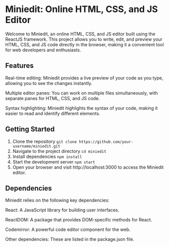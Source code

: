 # Miniedit: Online HTML, CSS, and JS Editor

Welcome to Miniedit, an online HTML, CSS, and JS editor built using the ReactJS framework. This project allows you to write, edit, and preview your HTML, CSS, and JS code directly in the browser, making it a convenient tool for web developers and enthusiasts.

## Features

Real-time editing: Miniedit provides a live preview of your code as you type, allowing you to see the changes instantly.

Multiple editor panes: You can work on multiple files simultaneously, with separate panes for HTML, CSS, and JS code.

Syntax highlighting: Miniedit highlights the syntax of your code, making it easier to read and identify different elements.

## Getting Started

1. Clone the repository `git clone https://github.com/your-username/miniedit.git`
2. Navigate to the project directory `cd miniedit`
3. Install dependencies `npm install`
4. Start the development server `npm start`
5. Open your browser and visit http://localhost:3000 to access the Miniedit editor.


## Dependencies

Miniedit relies on the following key dependencies:

React: A JavaScript library for building user interfaces.

ReactDOM: A package that provides DOM-specific methods for React.

Codemirror: A powerful code editor component for the web.

Other dependencies: These are listed in the package.json file.
